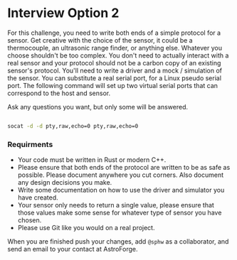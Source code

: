 # Interview Option 2

For this challenge, you need to write both ends of a simple protocol for a sensor. Get creative with the choice of the sensor, it could be a thermocouple, an ultrasonic range finder, or anything else. Whatever you choose shouldn't be too complex. You don't need to actually interact with a real sensor and your protocol should not be a carbon copy of an existing sensor's protocol. You'll need to write a driver and a mock / simulation of the sensor. You can substitute a real serial port, for a Linux pseudo serial port. The following command will set up two virtual serial ports that can correspond to the host and sensor.

Ask any questions you want, but only some will be answered.

``` sh

socat -d -d pty,raw,echo=0 pty,raw,echo=0
```


### Requirments
- Your code must be written in Rust or modern C++.
- Please ensure that both ends of the protocol are written to be as safe as possible. Please document anywhere you cut corners. Also document any design decisions you make.
- Write some documentation on how to use the driver and simulator you have created.
- Your sensor only needs to return a single value, please ensure that those values make some sense for whatever type of sensor you have chosen.
- Please use Git like you would on a real project.


When you are finished push your changes, add `@sphw` as a collaborator, and send an email to your contact at AstroForge.
